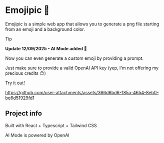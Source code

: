# Emojipic 🦄

Emojipic is a simple web app that allows you to generate a png file starting from an emoji and a background color.

> [!TIP]
> **Update 12/09/2025 - AI Mode added 🤖**
>
> Now you can even generate a custom emoji by providing a prompt.
> 
> Just make sure to provide a valid OpenAI API key (yep, I'm not offering my precious credits 😉)

[Try it out!](https://antoniocosentino.github.io/emojipic/)


https://github.com/user-attachments/assets/366d6bd6-185a-4654-8eb0-be6d51929fd1


## Project info

Built with React + Typescript + Tailwind CSS

AI Mode is powered by OpenAI
